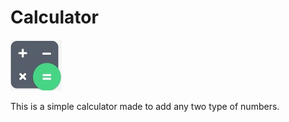 # Calculator 
![Calculator Logo\Symbol](https://github.com/AmanDesai10/Calculator/blob/master/calc.jpg)

This is a simple calculator made to add any two type of numbers.
